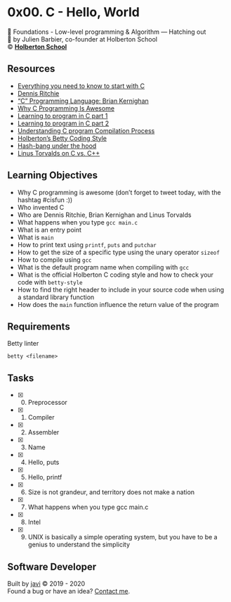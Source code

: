 # 0x00. C - Hello, World
:open_file_folder: Foundations - Low-level programming & Algorithm ― Hatching out  
:bust_in_silhouette: by Julien Barbier, co-founder at Holberton School  
:copyright: **[Holberton School](https://www.holbertonschool.com/)**

## Resources
* [Everything you need to know to start with C](https://docs.google.com/presentation/d/1ghto-TsXqgPRuEVmiCp7GvGttobdTLF4Yq8IRXwzvHY/edit#slide=id.p)
* [Dennis Ritchie](https://en.wikipedia.org/wiki/Dennis_Ritchie)
* [“C” Programming Language: Brian Kernighan](https://www.youtube.com/watch?reload=9&v=de2Hsvxaf8M)
* [Why C Programming Is Awesome](https://www.youtube.com/watch?v=smGalmxPVYc)
* [Learning to program in C part 1](https://www.youtube.com/watch?v=rk2fK2IIiiQ)
* [Learning to program in C part 2](https://www.youtube.com/watch?v=FwpP_MsZWnU)
* [Understanding C program Compilation Process](https://www.youtube.com/watch?v=VDslRumKvRA)
* [Holberton’s Betty Coding Style](https://github.com/holbertonschool/Betty/wiki)
* [Hash-bang under the hood](https://twitter.com/unix_byte/status/1024147947393495040?s=21)
* [Linus Torvalds on C vs. C++](http://harmful.cat-v.org/software/c++/linus)

## Learning Objectives
* Why C programming is awesome (don’t forget to tweet today, with the hashtag #cisfun :))
* Who invented C
* Who are Dennis Ritchie, Brian Kernighan and Linus Torvalds
* What happens when you type ```gcc main.c```
* What is an entry point
* What is ```main```
* How to print text using ```printf```, ```puts``` and ```putchar```
* How to get the size of a specific type using the unary operator ```sizeof```
* How to compile using ```gcc```
* What is the default program name when compiling with ```gcc```
* What is the official Holberton C coding style and how to check your code with ```betty-style```
* How to find the right header to include in your source code when using a standard library function
* How does the ```main``` function influence the return value of the program

## Requirements
Betty linter
```
betty <filename>
```

## Tasks
* [x] 0. Preprocessor
* [x] 1. Compiler
* [x] 2. Assembler
* [x] 3. Name
* [x] 4. Hello, puts
* [x] 5. Hello, printf
* [x] 6. Size is not grandeur, and territory does not make a nation
* [x] 7. What happens when you type gcc main.c
* [x] 8. Intel
* [x] 9. UNIX is basically a simple operating system, but you have to be a genius to understand the simplicity

## Software Developer
Built by [javi](https://github.com/javi0x00) :copyright: 2019 - 2020  
Found a bug or have an idea? [Contact me](https://www.linkedin.com/in/javi0x00/).

